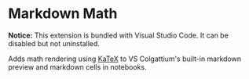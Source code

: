 # Markdown Math

**Notice:** This extension is bundled with Visual Studio Code. It can be disabled but not uninstalled.

Adds math rendering using [KaTeX](https://katex.org) to VS Colgattium's built-in markdown preview and markdown cells in notebooks.
